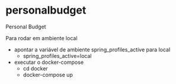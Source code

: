 # personalbudget
Personal Budget

Para rodar em ambiente local

 * apontar a variável de ambiente spring_profiles_active para local
   * spring_profiles_active=local
 * executar o docker-compose
   * cd docker
   * docker-compose up